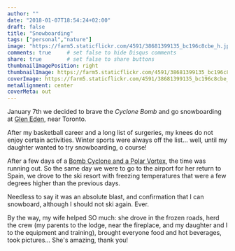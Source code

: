 ```yaml
---
author: ""
date: "2018-01-07T18:54:24+02:00"
draft: false
title: "Snowboarding"
tags: ["personal","nature"]
image: "https://farm5.staticflickr.com/4591/38681399135_bc196c8cbe_h.jpg"
comments: true     # set false to hide Disqus comments
share: true        # set false to share buttons
thumbnailImagePosition: right
thumbnailImage: https://farm5.staticflickr.com/4591/38681399135_bc196c8cbe_h.jpg
coverImage: https://farm5.staticflickr.com/4591/38681399135_bc196c8cbe_h.jpg
metaAlignment: center
coverMeta: out
---
```

January 7th we decided to brave the *Cyclone Bomb* and go snowboarding at [Glen Eden](https://gleneden.on.ca/), near Toronto.

<!--more-->

After my basketball career and a long list of surgeries, my knees do not enjoy certain activities. Winter sports were always off the list... well, until my daughter wanted to try snowboarding, o course!

After a few days of a [Bomb Cyclone and a Polar Vortex](https://www.washingtonpost.com/news/capital-weather-gang/wp/2018/01/02/monster-storm-to-blast-east-coast-before-polar-vortex-uncorks-tremendous-cold-late-this-week/), the time was running out. So the same day we were to go to the airport for her return to Spain, we drove to the ski resort with freezing temperatures that were a few degrees higher than the previous days.

Needless to say it was an absolute blast, and confirmation that I can snowboard, although I should not ski again. Ever.

By the way, my wife helped SO much: she drove in the frozen roads, herd the crew (my parents to the lodge, near the fireplace, and my daughter and I to the equipment and training), brought everyone food and hot beverages, took pictures... She's amazing, thank you!

<div id="flickrembed"></div><div style="position:absolute; top:-70px; display:block; text-align:center; z-index:-1;"></div><script src='https://flickrembed.com/embed_v2.js.php?source=flickr&layout=responsive&input=www.flickr.com/photos/jcortell/albums/72157691317356234&sort=5&by=album&theme=default&scale=fill&limit=100&skin=default&autoplay=true'></script>